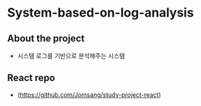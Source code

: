 # System-based-on-log-analysis
## About the project
- 시스템 로그를 기반으로 분석해주는 시스템
## React repo
- (https://github.com/Jomsang/study-project-react)
